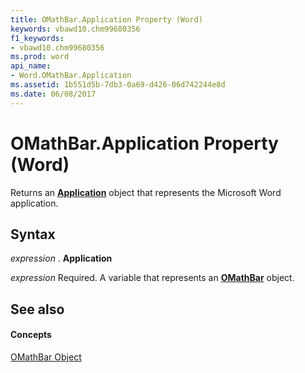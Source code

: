 ```yaml
---
title: OMathBar.Application Property (Word)
keywords: vbawd10.chm99680356
f1_keywords:
- vbawd10.chm99680356
ms.prod: word
api_name:
- Word.OMathBar.Application
ms.assetid: 1b551d5b-7db3-0a69-d426-06d742244e8d
ms.date: 06/08/2017
---
```



# OMathBar.Application Property (Word)

Returns an  **[Application](Word.Application.md)** object that represents the Microsoft Word application.


## Syntax

 _expression_ . **Application**

 _expression_ Required. A variable that represents an **[OMathBar](Word.OMathBar.md)** object.


## See also


#### Concepts


[OMathBar Object](Word.OMathBar.md)

